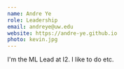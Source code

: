 ```yaml
---
name: Andre Ye
role: Leadership
email: andreye@uw.edu
website: https://andre-ye.github.io
photo: kevin.jpg
---
```


I'm the ML Lead at I2. I like to do etc.
